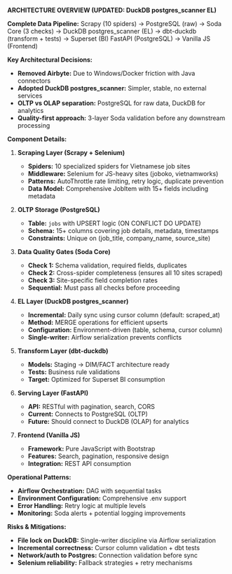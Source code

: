 **ARCHITECTURE OVERVIEW (UPDATED: DuckDB postgres_scanner EL)**

**Complete Data Pipeline:**
Scrapy (10 spiders) → PostgreSQL (raw) → Soda Core (3 checks) → DuckDB postgres_scanner (EL) → dbt-duckdb (transform + tests) → Superset (BI)
FastAPI (PostgreSQL) → Vanilla JS (Frontend)

**Key Architectural Decisions:**
- **Removed Airbyte:** Due to Windows/Docker friction with Java connectors
- **Adopted DuckDB postgres_scanner:** Simpler, stable, no external services
- **OLTP vs OLAP separation:** PostgreSQL for raw data, DuckDB for analytics
- **Quality-first approach:** 3-layer Soda validation before any downstream processing

**Component Details:**

1) **Scraping Layer (Scrapy + Selenium)**
   - **Spiders:** 10 specialized spiders for Vietnamese job sites
   - **Middleware:** Selenium for JS-heavy sites (joboko, vietnamworks)
   - **Patterns:** AutoThrottle rate limiting, retry logic, duplicate prevention
   - **Data Model:** Comprehensive JobItem with 15+ fields including metadata

2) **OLTP Storage (PostgreSQL)**
   - **Table:** `jobs` with UPSERT logic (ON CONFLICT DO UPDATE)
   - **Schema:** 15+ columns covering job details, metadata, timestamps
   - **Constraints:** Unique on (job_title, company_name, source_site)

3) **Data Quality Gates (Soda Core)**
   - **Check 1:** Schema validation, required fields, duplicates
   - **Check 2:** Cross-spider completeness (ensures all 10 sites scraped)
   - **Check 3:** Site-specific field completion rates
   - **Sequential:** Must pass all checks before proceeding

4) **EL Layer (DuckDB postgres_scanner)**
   - **Incremental:** Daily sync using cursor column (default: scraped_at)
   - **Method:** MERGE operations for efficient upserts
   - **Configuration:** Environment-driven (table, schema, cursor column)
   - **Single-writer:** Airflow serialization prevents conflicts

5) **Transform Layer (dbt-duckdb)**
   - **Models:** Staging → DIM/FACT architecture ready
   - **Tests:** Business rule validations
   - **Target:** Optimized for Superset BI consumption

6) **Serving Layer (FastAPI)**
   - **API:** RESTful with pagination, search, CORS
   - **Current:** Connects to PostgreSQL (OLTP)
   - **Future:** Should connect to DuckDB (OLAP) for analytics

7) **Frontend (Vanilla JS)**
   - **Framework:** Pure JavaScript with Bootstrap
   - **Features:** Search, pagination, responsive design
   - **Integration:** REST API consumption

**Operational Patterns:**
- **Airflow Orchestration:** DAG with sequential tasks
- **Environment Configuration:** Comprehensive .env support
- **Error Handling:** Retry logic at multiple levels
- **Monitoring:** Soda alerts + potential logging improvements

**Risks & Mitigations:**
- **File lock on DuckDB:** Single-writer discipline via Airflow serialization
- **Incremental correctness:** Cursor column validation + dbt tests
- **Network/auth to Postgres:** Connection validation before sync
- **Selenium reliability:** Fallback strategies + retry mechanisms